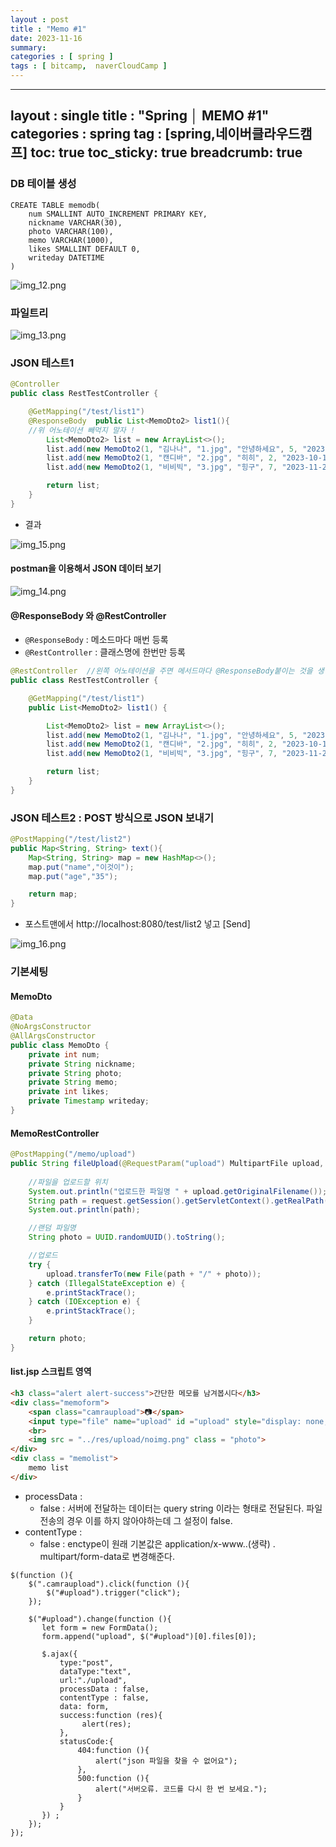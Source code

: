 ```yaml
---
layout : post
title : "Memo #1"
date: 2023-11-16
summary: 
categories : [ spring ]
tags : [ bitcamp,  naverCloudCamp ]
---
```



---
layout : single
title : "Spring │ MEMO #1"
categories : spring
tag : [spring,네이버클라우드캠프]
toc: true
toc_sticky: true
breadcrumb: true
---


### DB 테이블 생성

```mysql
CREATE TABLE memodb(
    num SMALLINT AUTO_INCREMENT PRIMARY KEY,
    nickname VARCHAR(30),
    photo VARCHAR(100),
    memo VARCHAR(1000),
    likes SMALLINT DEFAULT 0,
    writeday DATETIME
)
```

![img_12.png](../../assets/images/2023-11-16-spring009/img_12.png)

### 파일트리

![img_13.png](../../assets/images/2023-11-16-spring009/img_13.png)




### JSON 테스트1

```java
@Controller
public class RestTestController {

    @GetMapping("/test/list1")
    @ResponseBody  public List<MemoDto2> list1(){
    //위 어노테이션 빼먹지 말자 !
        List<MemoDto2> list = new ArrayList<>();
        list.add(new MemoDto2(1, "김나나", "1.jpg", "안녕하세요", 5, "2023-10-10"));
        list.add(new MemoDto2(1, "캔디바", "2.jpg", "히히", 2, "2023-10-13"));
        list.add(new MemoDto2(1, "비비빅", "3.jpg", "힝구", 7, "2023-11-22"));

        return list;
    }
}
```

* 결과

![img_15.png](../../assets/images/2023-11-16-spring009/img_15.png)



#### postman을 이용해서 JSON 데이터 보기

![img_14.png](../../assets/images/2023-11-16-spring009/img_14.png)


#### @ResponseBody 와 @RestController

* `@ResponseBody` : 메소드마다 매번 등록
* `@RestController`  : 클래스명에 한번만 등록

```java
@RestController  //왼쪽 어노테이션을 주면 메서드마다 @ResponseBody붙이는 것을 생략할 수 있다.
public class RestTestController {

    @GetMapping("/test/list1")
    public List<MemoDto2> list1() {

        List<MemoDto2> list = new ArrayList<>();
        list.add(new MemoDto2(1, "김나나", "1.jpg", "안녕하세요", 5, "2023-10-10"));
        list.add(new MemoDto2(1, "캔디바", "2.jpg", "히히", 2, "2023-10-13"));
        list.add(new MemoDto2(1, "비비빅", "3.jpg", "힝구", 7, "2023-11-22"));

        return list;
    }
}
```

### JSON 테스트2 : POST 방식으로 JSON 보내기

```java
@PostMapping("/test/list2")
public Map<String, String> text(){
    Map<String, String> map = new HashMap<>();
    map.put("name","이것이");
    map.put("age","35");

    return map;
}
```

* 포스트맨에서 http://localhost:8080/test/list2 넣고 [Send]

![img_16.png](../../assets/images/2023-11-16-spring009/img_16.png)


### 기본세팅

#### MemoDto

```java
@Data
@NoArgsConstructor
@AllArgsConstructor
public class MemoDto {
    private int num;
    private String nickname;
    private String photo;
    private String memo;
    private int likes;
    private Timestamp writeday;
}
```

#### MemoRestController

```java
@PostMapping("/memo/upload")
public String fileUpload(@RequestParam("upload") MultipartFile upload, HttpServletRequest request){
    
    //파일을 업로드할 위치
    System.out.println("업로드한 파일명 " + upload.getOriginalFilename());
    String path = request.getSession().getServletContext().getRealPath("/resources/upload");
    System.out.println(path);

    //랜덤 파일명
    String photo = UUID.randomUUID().toString();

    //업로드
    try {
        upload.transferTo(new File(path + "/" + photo));
    } catch (IllegalStateException e) {
        e.printStackTrace();
    } catch (IOException e) {
        e.printStackTrace();
    }

    return photo;
}
```

#### list.jsp 스크립트 영역

```html
<h3 class="alert alert-success">간단한 메모를 남겨봅시다</h3>
<div class="memoform">
    <span class="camraupload">📷</span>
    <input type="file" name="upload" id ="upload" style="display: none;">
    <br>
    <img src = "../res/upload/noimg.png" class = "photo">
</div>
<div class = "memolist">
    memo list
</div>
```

     
* processData : 
  * false : 서버에 전달하는 데이터는 query string 이라는 형태로 전달된다. 파일전송의 경우 이를 하지 않아야하는데 그 설정이 false.
* contentType : 
  * false : enctype이 원래 기본값은 application/x-www..(생략) . multipart/form-data로 변경해준다.
   

```jquery-css
$(function (){
    $(".camraupload").click(function (){
        $("#upload").trigger("click");
    });

    $("#upload").change(function (){
       let form = new FormData();
       form.append("upload", $("#upload")[0].files[0]);

       $.ajax({
           type:"post",
           dataType:"text",
           url:"./upload",
           processData : false,
           contentType : false,
           data: form,
           success:function (res){
                alert(res);
           },
           statusCode:{
               404:function (){
                   alert("json 파일을 찾을 수 없어요");
               },
               500:function (){
                   alert("서버오류. 코드를 다시 한 번 보세요.");
               }
           }
       }) ;
    });
});
```

